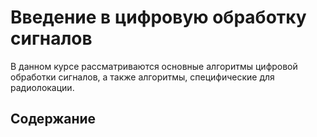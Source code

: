# Введение в цифровую обработку сигналов

В данном курсе рассматриваются основные алгоритмы цифровой обработки сигналов, а также алгоритмы, специфические для радиолокации.

## Содержание
